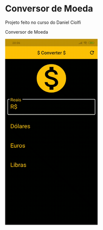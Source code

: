 # Conversor de Moeda

Projeto feito no curso do Daniel Ciolfi

Conversor de Moeda

<img src="presentation.gif" height="600" width="300" />  
